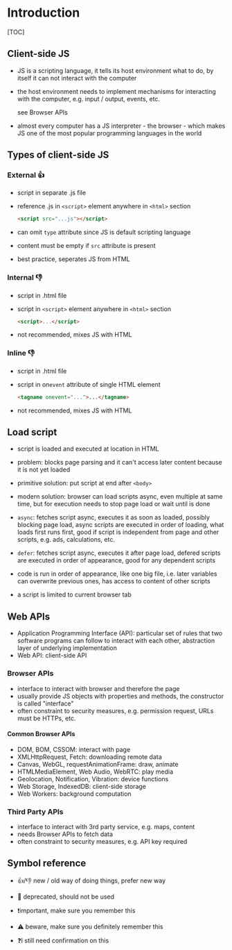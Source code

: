 # Introduction

[TOC]

## Client-side JS

- JS is a scripting language, it tells its host environment what to do, by itself it can not interact with the computer

- the host environment needs to implement mechanisms for interacting with the computer, e.g. input / output, events, etc.

  see Browser APIs

- almost every computer has a JS interpreter - the browser - which makes JS one of the most popular programming languages in the world



## Types of client-side JS

### External 👍

- script in separate .js file

- reference .js in `<script>` element anywhere in `<html>` section

  ```html
  <script src="...js"></script>
  ```

- can omit `type` attribute since JS is default scripting language
- content must be empty if `src` attribute is present
- best practice, seperates JS from HTML

### Internal 👎

- script in .html file

- script in `<script>` element anywhere in `<html>` section

  ```html
  <script>...</script>
  ```

- not recommended, mixes JS with HTML

### Inline 👎

- script in .html file

- script in on`event` attribute of single HTML element

  ```html
  <tagname onevent="...">...</tagname>
  ```

- not recommended, mixes JS with HTML



## Load script

- script is loaded and executed at location in HTML
- problem: blocks page parsing and it can't access later content because it is not yet loaded
- primitive solution: put script at end after `<body>`
- modern solution: browser can load scripts async, even multiple at same time, but for execution needs to stop page load or wait until is done

- `async`: fetches script async, executes it as soon as loaded, possibly blocking page load, async scripts are executed in order of loading, what loads first runs first, good if script is independent from page and other scripts, e.g. ads, calculations, etc.

- `defer`: fetches script async, executes it after page load, defered scripts are executed in order of appearance, good for any dependent scripts

- code is run in order of appearance, like one big file, i.e. later variables can overwrite previous ones, has access to content of other scripts

- a script is limited to current browser tab



## Web APIs

- Application Programming Interface (API): particular set of rules that two software programs can follow to interact with each other, abstraction layer of underlying implementation
- Web API: client-side API

### Browser APIs

- interface to interact with browser and therefore the page
- usually provide JS objects with properties and methods, the constructor is called "interface"
- often constraint to security measures, e.g. permission request, URLs must be HTTPs, etc.

#### Common Browser APIs

- DOM, BOM, CSSOM: interact with page
- XMLHttpRequest, Fetch: downloading remote data
- Canvas, WebGL, requestAnimationFrame: draw, animate
- HTMLMediaElement, Web Audio, WebRTC: play media
- Geolocation, Notification, Vibration: device functions
- Web Storage, IndexedDB: client-side storage
- Web Workers: background computation

### Third Party APIs

- interface to interact with 3rd party service, e.g. maps, content
- needs Browser APIs to fetch data
- often constraint to security measures, e.g. API key required



## Symbol reference

- 👍/👎 new / old way of doing things, prefer new way

- 🚫 deprecated, should not be used
- ❗️important, make sure you remember this
- ⚠️ beware, make sure you definitely remember this
- ❓I still need confirmation on this